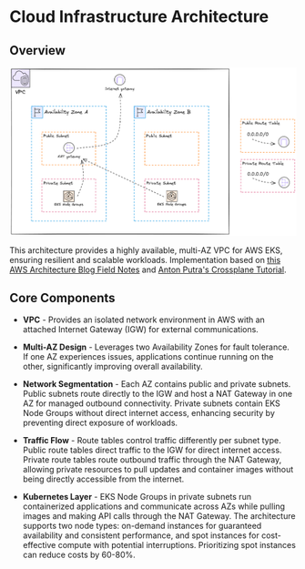 # Cloud Infrastructure Architecture

## Overview

![Cloud Infrastructure Architecture](../assets/cloud-infra-architecture.png)

This architecture provides a highly available, multi-AZ VPC for AWS EKS, ensuring resilient and scalable workloads.
Implementation based on 
[this AWS Architecture Blog Field Notes](https://aws.amazon.com/blogs/architecture/field-notes-managing-an-amazon-eks-cluster-using-aws-cdk-and-cloud-resource-property-manager/)
and [Anton Putra's Crossplane Tutorial](https://www.youtube.com/watch?v=mpfqPXfX6mg).

## Core Components

- **VPC** - Provides an isolated network environment in AWS with an attached Internet Gateway (IGW) for external
  communications.

- **Multi-AZ Design** - Leverages two Availability Zones for fault tolerance. If one AZ experiences issues, applications
  continue running on the other, significantly improving overall availability.

- **Network Segmentation** - Each AZ contains public and private subnets. Public subnets route directly to the IGW and
  host a NAT Gateway in one AZ for managed outbound connectivity. Private subnets contain EKS Node Groups without direct
  internet access, enhancing security by preventing direct exposure of workloads.

- **Traffic Flow** - Route tables control traffic differently per subnet type. Public route tables direct traffic to the
  IGW for direct internet access. Private route tables route outbound traffic through the NAT Gateway, allowing private
  resources to pull updates and container images without being directly accessible from the internet.

- **Kubernetes Layer** - EKS Node Groups in private subnets run containerized applications and communicate across AZs
  while pulling images and making API calls through the NAT Gateway. The architecture supports two node types: on-demand
  instances for guaranteed availability and consistent performance, and spot instances for cost-effective compute with
  potential interruptions. Prioritizing spot instances can reduce costs by 60-80%.
